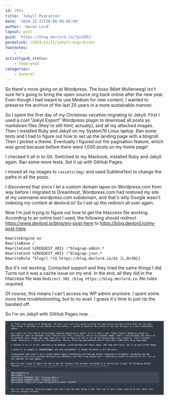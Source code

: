 ```yaml
---
id: 2951
title: 'Jekyll Migration'
date: '2024-12-21T20:08:00-08:00'
author: 'Aaron Lord'
layout: post
guid: 'https://blog.devlord.io/?p=2951'
permalink: /2024/12/21/jekyll-migration/
footnotes:
    - ''
activitypub_status:
    - federated
categories:
    - General
---
```


So there's more going on at Wordpress. The boss (Matt Mullenweg) isn't sure he's going to bring the open-source org back online after the new year. Even though I had meant to use Medium for new content, I wanted to preserve the archive of the last 20 years in a more sustainable manner.

So I spent the first day of my Christmas vacation migrating to Jekyll. First I used a cool "Jekyll Export" Wordpress plugin to download all posts as markdown files (they're still html, actually), and all my attached images. Then I installed Ruby and Jekyll on my System76 Linux laptop. Ran some tests and I had to figure out how to set up the landing page with a blogroll. Then I picked a theme. Eventually I figured out the pagination feature, which was good because before there were 1,000 posts on my home page!

I checked it all in to Git. Switched to my Macbook, installed Ruby and Jekyll again. Ran some more tests. Set it up with GitHub Pages.

I moved all my images to `/assets/img/` and used SublimeText to change the paths in all the posts.

I discovered that since I let a custom domain lapse on Wordpress.com from way before I migrated to Dreamhost, Wordpress.com had restored my site at my username.wordpress.com subdomain, and that's why Google wasn't indexing my content at devlord.io! So I set up the redirect all over again.

Now I'm just trying to figure out how to get the htaccess file working. According to an online tool I used, the following should redirect https://www.devlord.io/blog/my-post-here to https://blog.devlord.io/my-post-here.

```
RewriteEngine on
RewriteBase /
RewriteCond %{REQUEST_URI} !^blog/wp-admin.*
RewriteCond %{REQUEST_URI} !^blog/wp-json.*
RewriteRule ^blog/(.*)$ https://blog.devlord.io/$1 [L,R=301]
```

But it's not working. Contacted support and they tried the same things I did. Turns out it was a cache issue on my end. In the end, all they did in the htaccess file was `Redirect 301 /blog https://blog.devlord.io`. No rules required.

Of course, this means I can't access my WP admin anymore. I spent some more time troubleshooting, but to no avail. I guess it's time to just rip the bandaid off.

So I'm on Jekyll with GitHub Pages now.

![Screenshot of me editing this actual post in Sublime Text](/assets/img/2024/12/screenshot.png)